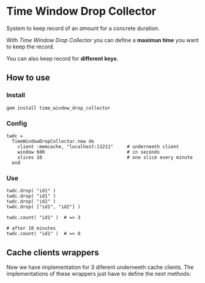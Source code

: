 # Time Window Drop Collector

System to keep record of an _amount_ for a concrete duration.

With _Time Window Drop Collector_ you can define a **maximun time** you want to keep the record.

You can also keep record for **different keys**.

## How to use

### Install

    gem install time_window_drop_collector

### Config

    twdc =
      TimeWindowDropCollector.new do
        client :memcache, "localhost:11211"     # underneeth client
        window 600                              # in seconds
        slices 10                               # one slice every minute
      end

### Use

    twdc.drop( "id1" )
    twdc.drop( "id1" )
    twdc.drop( "id2" )
    twdc.drop( ["id1", "id2"] )

    twdc.count( "id1" )  # => 3

    # after 10 minutes
    twdc.count( "id1" )  # => 0

## Cache clients wrappers

Now we have implementation for 3 diferent underneeth cache clients. The implementations of these wrappers just have to define the next methods:

